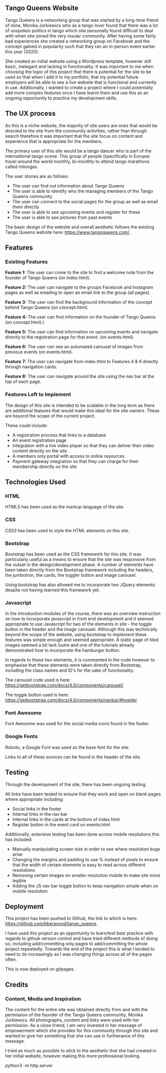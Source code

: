## Tango Queens Website

Tango Queens is a networking group that was started by a long-time friend of mine, Monika Jurkiewics who as a tango lover found that there was a lot of unspoken politics in tango which she personally found difficult to deal with when she joined the very insular community. After having some fairly bad experiences she created a networking group on Facebook and the concept gained in popularity such that they ran an in-person event earlier this year (2020). 

She created an initial website using a Wordpress template, however still basic, inelegant and lacking in functionality. It was important to me when choosing the topic of this project that there is potential for the site to be used so that when I add it to my portfolio, that my potential future employers will be able to see a live website that is functional and currently in use. Additionally, I wanted to create a project where I could potentially add more complex features once I have learnt them and use this as an ongoing opportunity to practice my development skills. 


## The UX process
As this is a niche website, the majority of site users are ones that would be directed to the site from the community activities, rather than through search therefore it was important that the site focus on content and experience that is appropriate for the members.

The primary user of this site would be a tango dancer who is part of the international tango scene. This group of people (specifically in Europe) travel around the world monthly, bi-monthly to attend tango marathons called milongas.

The user stories are as follows:
* The user can find out information about Tango Queens
* The user is able to identify who the managing members of the Tango Queens community
* The user can connect to the social pages for the group as well as email them directly
* The user is able to see upcoming events and register for these
* The user is able to see pictures from past events

The basic design of the website and overall aesthetic follows the existing Tango Queens website here: https://www.tangoqueens.com/. 


## Features

### Existing Features
**Feature 1:** The user can come to the site to find a welcome note from the founder of Tango Queens (on index.html).

**Feature 2:** The user can navigate to the groups Facebook and Instagram pages as well as emailing to open an email link to the group (all pages).

**Feature 3:** The user can find the background information of the concept behind Tango Queens (on concept.html).

**Feature 4:** The user can find information on the founder of Tango Queens (on concept.html).)

**Feature 5:** The user can find information on upcoming events and navigate directly to the registration page for that event. (on events.html).

**Feature 6:** The user can see an automated carousel of images from previous events (on events.html).

**Feature 7:** The user can navigate from index.html to Features 4 & 6 directly through navigation cards. 

**Feature 8:** The user can navigate around the site using the nav bar at the top of each page. 

### Features Left to Implement

The design of this site is intended to be scalable in the long term as there are additional features that would make this ideal for the site owners. These are beyond the scope of the current project.

These could include:
* A registration process that links to a database
* An event registration page
* Integration with a live video player so that they can deliver their video content directly on the site
* A members only portal with access to online resources
* Payment gateway integration so that they can charge for their membership directly on the site


## Technologies Used
### HTML
HTML5 has been used as the markup language of the site.
### CSS
CSS3 has been used to style the HTML elements on this site.  

### Bootstrap
Bootstrap has been used as the CSS framework for this site. It was particularly useful as a means to ensure that the site was responsive from the outset in the design/development phase. A number of elements have been taken directly from the Bootstrap framework including the headers, the jumbotron, the cards, the toggler button and image carousel. 

Using bootstrap has also allowed me to incorporate two JQuery elements despite not having learned this framework yet. 

### Javascript 
In the introduction modules of the course, there was an overview instruction on how to incorporate javascript in front end development and it seemed appropriate to use Javascript for two of the elements in site - the toggle button in the header and the image carousel. Although this was technically beyond the scope of the website, using bootstrap to implement these features was simple enough and seemed appropriate. A static page of tiled images seemed a bit lack lustre and one of the tutorials already demonstrated how to incorporate the hamburger button. 

In regards to these two elements, it is commented in the code however to emphasise that these elements were taken directly from Bootstrap, including the class names and ID's for the sake of functionality. 

The carousel code used is here: https://getbootstrap.com/docs/4.0/components/carousel/

The toggle button used is here: https://getbootstrap.com/docs/4.0/components/navbar/#toggler 

### Font Awesome 
Font Awesome was used for the social media icons found in the footer.

### Google Fonts
Roboto, a Google Font was used as the base font for the site. 

Links to all of these sources can be found in the header of the site. 


## Testing
Through the development of the site, there has been ongoing testing. 

All links have been tested to ensure that they work and open on blank pages where appropriate including:
* Social links in the footer
* Internal links in the nav bar 
* Internal links in the cards at the bottom of index.html 
* Register button in the event card on events.html 

Additionally, extensive testing has been done across mobile resolutions this has included:
* Manually manipulating screen size in order to see where resolution bugs arise
* Changing the margins and padding to use % instead of pixels to ensure that the width of certain elements is easy to read across different resolutions
* Removing certain images on smaller resolution mobile to make site more legible
* Adding the JS nav bar toggle button to keep navigation simple when on mobile resolution



## Deployment
This project has been pushed to Github, the link to which is here: https://github.com/kberanoyd/tango_queens. 

I have used this project as an opportunity to learn/test best practice with regards to github version control and have tried different methods of doing so, including add/committing only pages to add/committing the whole project repeatedly. Towards the end of the project this is what I tended to need to do increasingly as I was changing things across all of the pages often. 

This is now deployed on gitpages. 

## Credits

### Content, Media and Inspiration
The content for the entire site was obtained directly from and with the permission of the founder of the Tango Queens community, Monika Jurkiewics. All photographs, content and links were used with her permission. As a close friend, I am very invested in her message of empowerment which she provides for this community through this site and wanted to give her something that she can use in furtherance of this message. 

I tried as much as possible to stick to the aesthetic that she had created in her initial website, however making this more professional looking. 


python3 -m http.server
